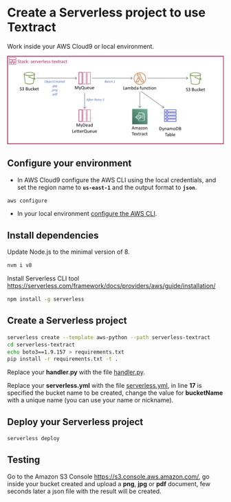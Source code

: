 # Create a Serverless project to use Textract

Work inside your AWS Cloud9 or local environment.

![serverless-s3-dynamodb](images/serverless-textract.png)

## Configure your environment

* In AWS Cloud9 configure the AWS CLI using the local credentials, and set the region name to **`us-east-1`** and the output format to **`json`**. 

``` bash
aws configure
```

* In your local environment [configure the AWS CLI](https://docs.aws.amazon.com/cli/latest/userguide/cli-chap-configure.html#cli-quick-configuration).

## Install dependencies

Update Node.js to the minimal version of 8.

``` bash
nvm i v8
```

Install Serverless CLI tool https://serverless.com/framework/docs/providers/aws/guide/installation/

``` bash
npm install -g serverless
```

## Create a Serverless project

``` bash
serverless create --template aws-python --path serverless-textract
cd serverless-textract
echo boto3==1.9.157 > requirements.txt
pip install -r requirements.txt -t .
```

Replace your **handler.py** with the file [handler.py](handler.py).

Replace your **serverless.yml** with the file [serverless.yml](serverless.yml), in line **17** is specified the bucket name to be created, change the value for **bucketName** with a unique name (you can use your name or nickname).

## Deploy your Serverless project

``` bash
serverless deploy
```

## Testing

Go to the Amazon S3 Console https://s3.console.aws.amazon.com/, go inside your bucket created and upload a **png**, **jpg** or **pdf** document, few seconds later a json file with the result will be created.
